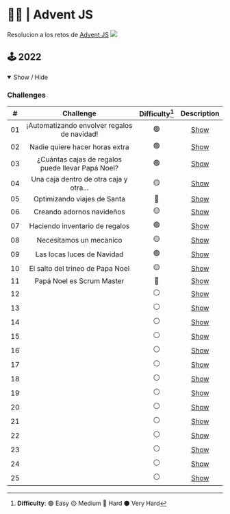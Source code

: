 # 🦌🎄 | Advent JS
Resolucion a los retos de [Advent JS](https://adventjs.dev/)
<img src="https://pbs.twimg.com/media/FjOA9WRXgAIchM5.jpg"/>

## 🕹️ 2022

<details open>

<summary>Show / Hide</summary>

### Challenges

|  #  |                    Challenge                      | Difficulty[^1] |                  Description                   |
| :-: | :-----------------------------------------------: | :------------: | :--------------------------------------------: |
| 01  |    ¡Automatizando envolver regalos de navidad!    |       🟢       | [Show](https://adventjs.dev/challenges/2022/1) |
| 02  |         Nadie quiere hacer horas extra            |       🟢       | [Show](https://adventjs.dev/challenges/2022/2) |
| 03  | ¿Cuántas cajas de regalos puede llevar Papá Noel? |       🟢       | [Show](https://adventjs.dev/challenges/2022/3) |
| 04  |      Una caja dentro de otra caja y otra...       |       🟡       | [Show](https://adventjs.dev/challenges/2022/4) |
| 05  |            Optimizando viajes de Santa            |       🔴       | [Show](https://adventjs.dev/challenges/2022/5) |
| 06  |             Creando adornos navideños             |       🟡       | [Show](https://adventjs.dev/challenges/2022/6) |
| 07  |           Haciendo inventario de regalos          |       🟢       | [Show](https://adventjs.dev/challenges/2022/7) |
| 08  |              Necesitamos un mecanico              |       🟡       | [Show](https://adventjs.dev/challenges/2022/8) |
| 09  |             Las locas luces de Navidad            |       🟢       | [Show](https://adventjs.dev/challenges/2022/9) |
| 10  |          El salto del trineo de Papa Noel         |       🟡       | [Show](https://adventjs.dev/challenges/2022/10) |
| 11  |             Papá Noel es Scrum Master             |       🔴       | [Show](https://adventjs.dev/challenges/2022/11) |
| 12  |                                                   |       ⚪       | [Show](https://adventjs.dev/challenges/2022/12) |
| 13  |                                                   |       ⚪       | [Show](https://adventjs.dev/challenges/2022/13) |
| 14  |                                                   |       ⚪       | [Show](https://adventjs.dev/challenges/2022/14) |
| 15  |                                                   |       ⚪       | [Show](https://adventjs.dev/challenges/2022/15) |
| 16  |                                                   |       ⚪       | [Show](https://adventjs.dev/challenges/2022/16) |
| 17  |                                                   |       ⚪       | [Show](https://adventjs.dev/challenges/2022/17) |
| 18  |                                                   |       ⚪       | [Show](https://adventjs.dev/challenges/2022/18) |
| 19  |                                                   |       ⚪       | [Show](https://adventjs.dev/challenges/2022/19) |
| 20  |                                                   |       ⚪       | [Show](https://adventjs.dev/challenges/2022/20) |
| 21  |                                                   |       ⚪       | [Show](https://adventjs.dev/challenges/2022/21) |
| 22  |                                                   |       ⚪       | [Show](https://adventjs.dev/challenges/2022/22) |
| 23  |                                                   |       ⚪       | [Show](https://adventjs.dev/challenges/2022/23) |
| 24  |                                                   |       ⚪       | [Show](https://adventjs.dev/challenges/2022/24) |
| 25  |                                                   |       ⚪       | [Show](https://adventjs.dev/challenges/2022/25) |

[^1]: **Difficulty**: 🟢 Easy 🟡 Medium 🔴 Hard ⚫ Very Hard

</details>
